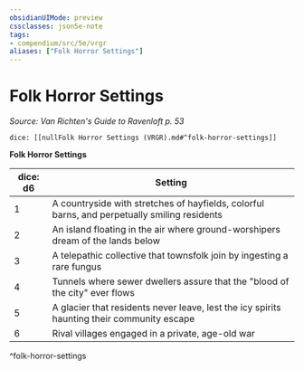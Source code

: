 ```yaml
---
obsidianUIMode: preview
cssclasses: json5e-note
tags:
- compendium/src/5e/vrgr
aliases: ["Folk Horror Settings"]
---
```

# Folk Horror Settings
*Source: Van Richten's Guide to Ravenloft p. 53* 

`dice: [[nullFolk Horror Settings (VRGR).md#^folk-horror-settings]]`

**Folk Horror Settings**

| dice: d6 | Setting |
|----------|---------|
| 1 | A countryside with stretches of hayfields, colorful barns, and perpetually smiling residents |
| 2 | An island floating in the air where ground-worshipers dream of the lands below |
| 3 | A telepathic collective that townsfolk join by ingesting a rare fungus |
| 4 | Tunnels where sewer dwellers assure that the "blood of the city" ever flows |
| 5 | A glacier that residents never leave, lest the icy spirits haunting their community escape |
| 6 | Rival villages engaged in a private, age-old war |
^folk-horror-settings